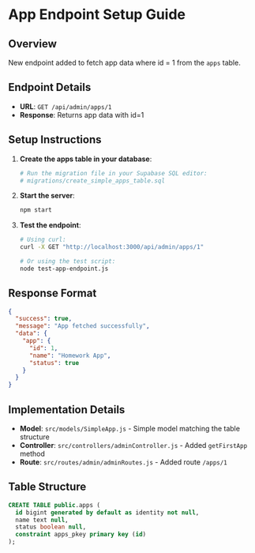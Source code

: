 # App Endpoint Setup Guide

## Overview
New endpoint added to fetch app data where id = 1 from the `apps` table.

## Endpoint Details
- **URL**: `GET /api/admin/apps/1`
- **Response**: Returns app data with id=1

## Setup Instructions

1. **Create the apps table in your database**:
   ```bash
   # Run the migration file in your Supabase SQL editor:
   # migrations/create_simple_apps_table.sql
   ```

2. **Start the server**:
   ```bash
   npm start
   ```

3. **Test the endpoint**:
   ```bash
   # Using curl:
   curl -X GET "http://localhost:3000/api/admin/apps/1"
   
   # Or using the test script:
   node test-app-endpoint.js
   ```

## Response Format
```json
{
  "success": true,
  "message": "App fetched successfully",
  "data": {
    "app": {
      "id": 1,
      "name": "Homework App",
      "status": true
    }
  }
}
```

## Implementation Details
- **Model**: `src/models/SimpleApp.js` - Simple model matching the table structure
- **Controller**: `src/controllers/adminController.js` - Added `getFirstApp` method
- **Route**: `src/routes/admin/adminRoutes.js` - Added route `/apps/1`

## Table Structure
```sql
CREATE TABLE public.apps (
  id bigint generated by default as identity not null,
  name text null,
  status boolean null,
  constraint apps_pkey primary key (id)
);
```